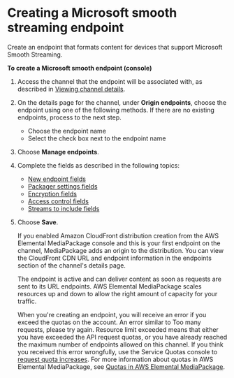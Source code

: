 # Creating a Microsoft smooth streaming endpoint<a name="endpoints-smooth"></a>

Create an endpoint that formats content for devices that support Microsoft Smooth Streaming\.

**To create a Microsoft smooth endpoint \(console\)**

1. Access the channel that the endpoint will be associated with, as described in [Viewing channel details](channels-view.md)\.

1. On the details page for the channel, under **Origin endpoints**, choose the endpoint using one of the following methods\. If there are no existing endpoints, process to the next step\.
   + Choose the endpoint name
   + Select the check box next to the endpoint name

1. Choose **Manage endpoints**\.

1. Complete the fields as described in the following topics:
   + [New endpoint fields](endpoints-smooth-new.md)
   + [Packager settings fields](endpoints-smooth-packager.md)
   + [Encryption fields](endpoints-smooth-encryption.md)
   + [Access control fields](endpoints-smooth-access-control.md)
   + [Streams to include fields](endpoints-smooth-include-streams.md)

1. Choose **Save**\.

   If you enabled Amazon CloudFront distribution creation from the AWS Elemental MediaPackage console and this is your first endpoint on the channel, MediaPackage adds an origin to the distribution\. You can view the CloudFront CDN URL and endpoint information in the endpoints section of the channel's details page\.

   The endpoint is active and can deliver content as soon as requests are sent to its URL endpoints\. AWS Elemental MediaPackage scales resources up and down to allow the right amount of capacity for your traffic\.

   When you're creating an endpoint, you will receive an error if you exceed the quotas on the account\. An error similar to Too many requests, please try again\. Resource limit exceeded means that either you have exceeded the API request quotas, or you have already reached the maximum number of endpoints allowed on this channel\. If you think you received this error wrongfully, use the Service Quotas console to [request quota increases](https://console.aws.amazon.com/servicequotas/home?region=us-east-1#!/services/mediapackage/quotas)\. For more information about quotas in AWS Elemental MediaPackage, see [Quotas in AWS Elemental MediaPackage](quotas.md)\.